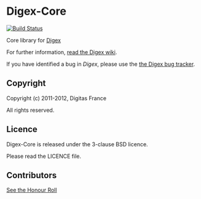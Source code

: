 Digex-Core
==========


[![Build Status](https://secure.travis-ci.org/digitas/digex-core.png)](http://travis-ci.org/digitas/digex-core)

Core library for [Digex](https://github.com/digitas/digex)

For further information, [read the Digex wiki](https://github.com/digitas/digex/wiki).

If you have identified a bug in *Digex*, please use the [the Digex bug tracker](https://github.com/digitas/digex/issues).

Copyright
---------

Copyright (c) 2011-2012, Digitas France

All rights reserved.

Licence
-------

Digex-Core is released under the 3-clause BSD licence.

Please read the LICENCE file.

Contributors
------------

[See the Honour Roll](https://github.com/digitas/digex-core/graphs/contributors)
